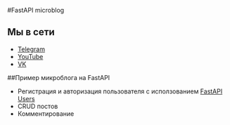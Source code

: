 #FastAPI microblog

## Мы в сети
- [Telegram](https://t.me/fastapiru)
- [YouTube](https://www.youtube.com/channel/UCFCaz7mA2qNodfTh0x1ET5Q)
- [VK](https://vk.com/djangochannel)

##Пример микроблога на FastAPI
- Регистрация и авторизация пользователя с исползованием [FastAPI Users](https://github.com/frankie567/fastapi-users)
- CRUD постов
- Комментирование
